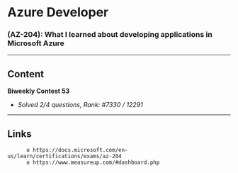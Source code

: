 # Azure Developer

### (AZ-204): What I learned about developing applications in Microsoft Azure 
________________________
## Content

**Biweekly Contest 53**
- *Solved 2/4 questions, Rank: #7330 / 12291*
          
________________________
## Links

          o https://docs.microsoft.com/en-us/learn/certifications/exams/az-204
          o https://www.measureup.com/#dashboard.php
